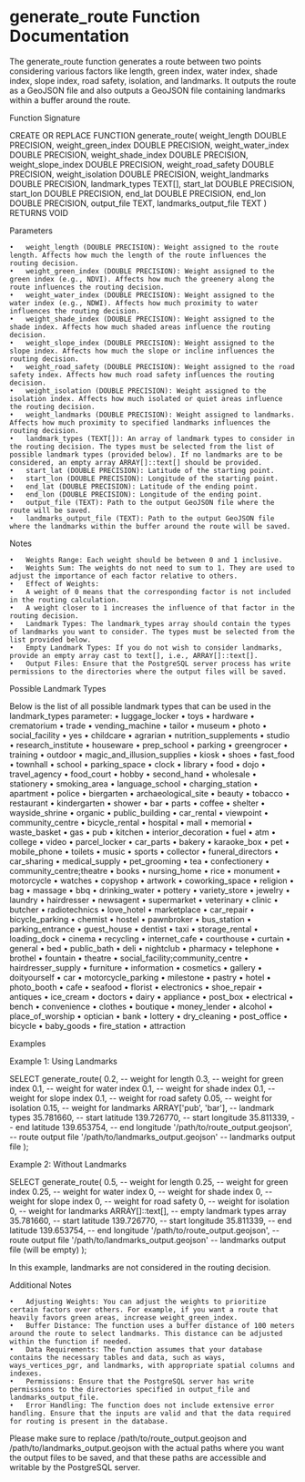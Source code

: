 # generate_route Function Documentation

The generate_route function generates a route between two points considering various factors like length, green index, water index, shade index, slope index, road safety, isolation, and landmarks. It outputs the route as a GeoJSON file and also outputs a GeoJSON file containing landmarks within a buffer around the route.

Function Signature

CREATE OR REPLACE FUNCTION generate_route(
    weight_length DOUBLE PRECISION,
    weight_green_index DOUBLE PRECISION,
    weight_water_index DOUBLE PRECISION,
    weight_shade_index DOUBLE PRECISION,
    weight_slope_index DOUBLE PRECISION,
    weight_road_safety DOUBLE PRECISION,
    weight_isolation DOUBLE PRECISION,
    weight_landmarks DOUBLE PRECISION,
    landmark_types TEXT[],
    start_lat DOUBLE PRECISION,
    start_lon DOUBLE PRECISION,
    end_lat DOUBLE PRECISION,
    end_lon DOUBLE PRECISION,
    output_file TEXT,
    landmarks_output_file TEXT
) RETURNS VOID

Parameters

	•	weight_length (DOUBLE PRECISION): Weight assigned to the route length. Affects how much the length of the route influences the routing decision.
	•	weight_green_index (DOUBLE PRECISION): Weight assigned to the green index (e.g., NDVI). Affects how much the greenery along the route influences the routing decision.
	•	weight_water_index (DOUBLE PRECISION): Weight assigned to the water index (e.g., NDWI). Affects how much proximity to water influences the routing decision.
	•	weight_shade_index (DOUBLE PRECISION): Weight assigned to the shade index. Affects how much shaded areas influence the routing decision.
	•	weight_slope_index (DOUBLE PRECISION): Weight assigned to the slope index. Affects how much the slope or incline influences the routing decision.
	•	weight_road_safety (DOUBLE PRECISION): Weight assigned to the road safety index. Affects how much road safety influences the routing decision.
	•	weight_isolation (DOUBLE PRECISION): Weight assigned to the isolation index. Affects how much isolated or quiet areas influence the routing decision.
	•	weight_landmarks (DOUBLE PRECISION): Weight assigned to landmarks. Affects how much proximity to specified landmarks influences the routing decision.
	•	landmark_types (TEXT[]): An array of landmark types to consider in the routing decision. The types must be selected from the list of possible landmark types (provided below). If no landmarks are to be considered, an empty array ARRAY[]::text[] should be provided.
	•	start_lat (DOUBLE PRECISION): Latitude of the starting point.
	•	start_lon (DOUBLE PRECISION): Longitude of the starting point.
	•	end_lat (DOUBLE PRECISION): Latitude of the ending point.
	•	end_lon (DOUBLE PRECISION): Longitude of the ending point.
	•	output_file (TEXT): Path to the output GeoJSON file where the route will be saved.
	•	landmarks_output_file (TEXT): Path to the output GeoJSON file where the landmarks within the buffer around the route will be saved.

Notes

	•	Weights Range: Each weight should be between 0 and 1 inclusive.
	•	Weights Sum: The weights do not need to sum to 1. They are used to adjust the importance of each factor relative to others.
	•	Effect of Weights:
	•	A weight of 0 means that the corresponding factor is not included in the routing calculation.
	•	A weight closer to 1 increases the influence of that factor in the routing decision.
	•	Landmark Types: The landmark_types array should contain the types of landmarks you want to consider. The types must be selected from the list provided below.
	•	Empty Landmark Types: If you do not wish to consider landmarks, provide an empty array cast to text[], i.e., ARRAY[]::text[].
	•	Output Files: Ensure that the PostgreSQL server process has write permissions to the directories where the output files will be saved.

Possible Landmark Types

Below is the list of all possible landmark types that can be used in the landmark_types parameter:
	•	luggage_locker
	•	toys
	•	hardware
	•	crematorium
	•	trade
	•	vending_machine
	•	tailor
	•	museum
	•	photo
	•	social_facility
	•	yes
	•	childcare
	•	agrarian
	•	nutrition_supplements
	•	studio
	•	research_institute
	•	houseware
	•	prep_school
	•	parking
	•	greengrocer
	•	training
	•	outdoor
	•	magic_and_illusion_supplies
	•	kiosk
	•	shoes
	•	fast_food
	•	townhall
	•	school
	•	parking_space
	•	clock
	•	library
	•	food
	•	dojo
	•	travel_agency
	•	food_court
	•	hobby
	•	second_hand
	•	wholesale
	•	stationery
	•	smoking_area
	•	language_school
	•	charging_station
	•	apartment
	•	police
	•	biergarten
	•	archaeological_site
	•	beauty
	•	tobacco
	•	restaurant
	•	kindergarten
	•	shower
	•	bar
	•	parts
	•	coffee
	•	shelter
	•	wayside_shrine
	•	organic
	•	public_building
	•	car_rental
	•	viewpoint
	•	community_centre
	•	bicycle_rental
	•	hospital
	•	mall
	•	memorial
	•	waste_basket
	•	gas
	•	pub
	•	kitchen
	•	interior_decoration
	•	fuel
	•	atm
	•	college
	•	video
	•	parcel_locker
	•	car_parts
	•	bakery
	•	karaoke_box
	•	pet
	•	mobile_phone
	•	toilets
	•	music
	•	sports
	•	collector
	•	funeral_directors
	•	car_sharing
	•	medical_supply
	•	pet_grooming
	•	tea
	•	confectionery
	•	community_centre;theatre
	•	books
	•	nursing_home
	•	rice
	•	monument
	•	motorcycle
	•	watches
	•	copyshop
	•	artwork
	•	coworking_space
	•	religion
	•	bag
	•	massage
	•	bbq
	•	drinking_water
	•	pottery
	•	variety_store
	•	jewelry
	•	laundry
	•	hairdresser
	•	newsagent
	•	supermarket
	•	veterinary
	•	clinic
	•	butcher
	•	radiotechnics
	•	love_hotel
	•	marketplace
	•	car_repair
	•	bicycle_parking
	•	chemist
	•	hostel
	•	pawnbroker
	•	bus_station
	•	parking_entrance
	•	guest_house
	•	dentist
	•	taxi
	•	storage_rental
	•	loading_dock
	•	cinema
	•	recycling
	•	internet_cafe
	•	courthouse
	•	curtain
	•	general
	•	bed
	•	public_bath
	•	deli
	•	nightclub
	•	pharmacy
	•	telephone
	•	brothel
	•	fountain
	•	theatre
	•	social_facility;community_centre
	•	hairdresser_supply
	•	furniture
	•	information
	•	cosmetics
	•	gallery
	•	doityourself
	•	car
	•	motorcycle_parking
	•	milestone
	•	pastry
	•	hotel
	•	photo_booth
	•	cafe
	•	seafood
	•	florist
	•	electronics
	•	shoe_repair
	•	antiques
	•	ice_cream
	•	doctors
	•	dairy
	•	appliance
	•	post_box
	•	electrical
	•	bench
	•	convenience
	•	clothes
	•	boutique
	•	money_lender
	•	alcohol
	•	place_of_worship
	•	optician
	•	bank
	•	lottery
	•	dry_cleaning
	•	post_office
	•	bicycle
	•	baby_goods
	•	fire_station
	•	attraction

Examples

Example 1: Using Landmarks

SELECT generate_route(
  0.2,                    -- weight for length
  0.3,                    -- weight for green index
  0.1,                    -- weight for water index
  0.1,                    -- weight for shade index
  0.1,                    -- weight for slope index
  0.1,                    -- weight for road safety
  0.05,                   -- weight for isolation
  0.15,                   -- weight for landmarks
  ARRAY['pub', 'bar'],    -- landmark types
  35.781660,              -- start latitude
  139.726770,             -- start longitude
  35.811339,              -- end latitude
  139.653754,             -- end longitude
  '/path/to/route_output.geojson',          -- route output file
  '/path/to/landmarks_output.geojson'       -- landmarks output file
);

Example 2: Without Landmarks

SELECT generate_route(
  0.5,                    -- weight for length
  0.25,                   -- weight for green index
  0.25,                   -- weight for water index
  0,                      -- weight for shade index
  0,                      -- weight for slope index
  0,                      -- weight for road safety
  0,                      -- weight for isolation
  0,                      -- weight for landmarks
  ARRAY[]::text[],        -- empty landmark types array
  35.781660,              -- start latitude
  139.726770,             -- start longitude
  35.811339,              -- end latitude
  139.653754,             -- end longitude
  '/path/to/route_output.geojson',          -- route output file
  '/path/to/landmarks_output.geojson'       -- landmarks output file (will be empty)
);

In this example, landmarks are not considered in the routing decision.

Additional Notes

	•	Adjusting Weights: You can adjust the weights to prioritize certain factors over others. For example, if you want a route that heavily favors green areas, increase weight_green_index.
	•	Buffer Distance: The function uses a buffer distance of 100 meters around the route to select landmarks. This distance can be adjusted within the function if needed.
	•	Data Requirements: The function assumes that your database contains the necessary tables and data, such as ways, ways_vertices_pgr, and landmarks, with appropriate spatial columns and indexes.
	•	Permissions: Ensure that the PostgreSQL server has write permissions to the directories specified in output_file and landmarks_output_file.
	•	Error Handling: The function does not include extensive error handling. Ensure that the inputs are valid and that the data required for routing is present in the database.

Please make sure to replace /path/to/route_output.geojson and /path/to/landmarks_output.geojson with the actual paths where you want the output files to be saved, and that these paths are accessible and writable by the PostgreSQL server.
